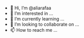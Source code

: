 - 👋 Hi, I’m @aliarafaa
- 👀 I’m interested in ...
- 🌱 I’m currently learning ...
- 💞️ I’m looking to collaborate on ...
- 📫 How to reach me ...

<!---
aliarafaa/aliarafaa is a ✨ special ✨ repository because its `README.md` (this file) appears on your GitHub profile.
You can click the Preview link to take a look at your changes.
--->
